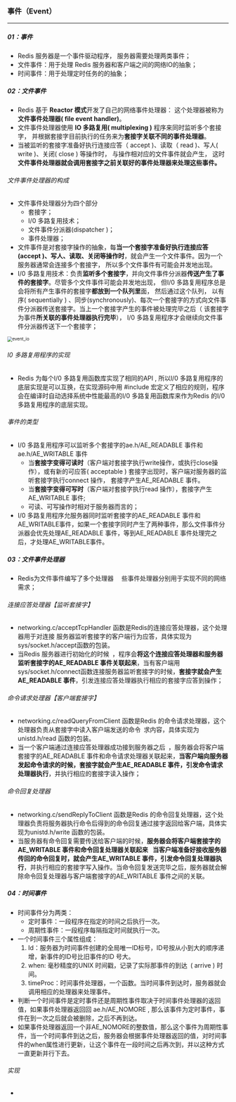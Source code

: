 ### 事件（Event）

------

##### 01：事件

- Redis 服务器是一个事件驱动程序， 服务器需要处理两类事件；
- 文件事件：用于处理 Redis 服务器和客户端之间的网络IO的抽象；
- 时间事件：用于处理定时任务的的抽象；

##### 02：文件事件

- Redis 基于 **Reactor 模式**开发了自己的网络事件处理器： 这个处理器被称为**文件事件处理器( file event handler)**。
- 文件事件处理器使用 **IO 多路复用( multiplexing )** 程序来同时监听多个套接字， 并根据套接字目前执行的任务来为**套接字关联不同的事件处理器**。
- 当被监听的套接字准备好执行连接应答（ accept )、读取（ read )、写人( write )、关闭( close ) 等操作时， 与操作相对应的文件事件就会产生， 这时**文件事件处理器就会调用套接字之前关联好的事件处理器来处理这些事件。**

###### 文件事件处理器的构成

- 文件事件处理器分为四个部分
  -  套接字；
  - I/0 多路复用技术；
  - 文件事件分派器(dispatcher )；
  - 事件处理器；
- 文件事件是对套接字操作的抽象，每**当一个套接字准备好执行连接应答(accept )、写人、读取、关闭等操作时**，就会产生一个文件事件。因为一个服务器通常会连接多个套接字， 所以多个文件事件有可能会并发地出现。
- I/0 多路复用技术：负责**监听多个套接字**，并向文件事件分派器**传送产生了事件的套接字**。尽管多个文件事件可能会并发地出现， 但I/0 多路复用程序总是会将所有产生事件的套接字**都放到一个队列里**面， 然后通过这个队列， 以有序( sequentially ) 、同步(synchronously)、每次一个套接字的方式向文件事件分派器传送套接字。当上一个套接字产生的事件被处理完毕之后（ 该套接字为事件**所关联的事件处理器执行完毕**）， I/0 多路复用程序才会继续向文件事件分派器传送下一个套接字；

<img src="/Users/likang/Code/Git/Middleware/04：Redis/photos/event_io.png" alt="event_io" style="zoom:70%;" />

###### I0 多路复用程序的实现

- Redis 为每个I/0 多路复用函数库实现了相同的API , 所以l/0 多路复用程序的底层实现是可以互换，在实现源码中用 #include 宏定义了相应的规则，程序会在编译时自动选择系统中性能最高的I/0 多路复用函数库来作为Redis 的I/0 多路复用程序的底层实现。

###### 事件的类型

- I/0 多路复用程序可以监听多个套接字的ae.h/AE_READABLE 事件和ae.h/AE_WRITABLE 事件
  - 当**套接字变得可读时**（客户端对套接字执行write操作，或执行close操作），或有新的可应答( acceptable ) 套接字出现时，客户端对服务器的监听套接字执行connect 操作， 套接字产生AE_READABLE 事件。
  - 当**套接字变得可写时**（客户端对套接字执行read 操作），套接字产生AE_WRITABLE 事件;
  - 可读、可写操作时相对于服务器而言的；
- I/0 多路复用程序允服务器同时监听套接字的AE_READABLE 事件和AE_WRITABLE事件，如果一个套接字同时产生了两种事件，那么文件事件分派器会优先处理AE_READABLE 事件，等到AE_READABLE 事件处理完之后，才处理AE_WRITABLE事件。

##### 03：文件事件处理器

- Redis为文件事件编写了多个处理器   些事件处理器分别用于实现不同的网络需求；

###### 连接应答处理器【监听套接字】

- networking.c/acceptTcpHandler 函数是Redis的连接应答处理器，这个处理器用于对连接 服务器监听套接字的客户端行为应答，具体实现为sys/socket.h/accept函数的包装。
- 当Redis 服务器进行初始化的时候 ，程序会**将这个连接应答处理器和服务器监听套接字的AE_READABLE 事件关联起来**，当有客户端用sys/socket.h/connect函数连接服务器监听套接字的时候，**套接字就会产生AE_READABLE 事件**，引发连接应答处理器执行相应的套接字应答到操作；

###### 命令请求处理器【客户端套接字】

- networking.c/readQueryFromClient 函数是Redis 的命令请求处理器，这个处理器负责从套接字中读入客户端发送的命令 求内容，具体实现为unistd.h/read 函数的包装。
- 当一个客户端通过连接应答处理器成功接到服务器之后 ，服务器会将客户端套接字的AE_READABLE 事件和命令请求处理器关联起来，**当客户端向服务器发起命令请求的时候，套接字就会产生AE_READABLE 事件，引发命令请求处理器执行**，并执行相应的套接字读入操作；

###### 命令回复处理器

- networking.c/sendReplyToClient 函数是Redis 的命令回复处理器，这个处理器负责将服务器执行命令后得到的命令回复通过接字返回给客户端，具体实现为unistd.h/write 函数的包装。
- 当服务器有命令回复需要传送给客户端的时候，**服务器会将客户端套接字的AE_WRITABLE 事件和命令回复处理器关联起来  当客户端准备好接收服务器传回的命令回复时，就会产生AE_WRITABLE 事件，引发命令回复处理器执行**，并执行相应的套接字写入操作。当命令回复发送完毕之后，服务器就会解除命令回复处理器与客户端套接字的AE_WRITABLE 事件之间的关联。

##### 04：时间事件

- 时间事件分为两类：
  - 定时事件：一段程序在指定的时间之后执行一次。
  - 周期性事件：一段程序每隔指定时间就执行一次。
- 一个时间事件三个属性组成：
  1. Id：服务器为时间事件创建的全局唯一ID标号，ID号按从小到大的顺序递增，新事件的ID号比旧事件的ID 号大。
  2. when: 毫秒精度的UNIX 时间戳，记录了实际那事件的到达 ( arrive ) 时间。
  3. timeProc：时间事件处理器，一个函数。当时间事件到达时，服务器就会调用相应的处理器来处理事件。
- 判断一个时间事件是定时事件还是周期性事件取决于时间事件处理器的返回值，如果事件处理器返回回 ae.h/AE_NOMORE , 那么该事件为定时事件，事件在到一次之后就会被删除，之后不再到达。
- 如果事件处理器返回一个非AE_NOMORE的整数值，那么这个事件为周期性事件，当一个时间事件到达之后，服务器会根据事件处理器返回的值，对时间事件的when属性进行更新，让这个事件在一段时间之后再次到，并以这种方式一直更新并行下去。

###### 实现

- 


























